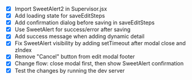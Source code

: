 - [x] Import SweetAlert2 in Supervisor.jsx
- [x] Add loading state for saveEditSteps
- [x] Add confirmation dialog before saving in saveEditSteps
- [x] Use SweetAlert for success/error after saving
- [x] Add success message when adding dynamic detail
- [x] Fix SweetAlert visibility by adding setTimeout after modal close and zIndex
- [x] Remove "Cancel" button from edit modal footer
- [x] Change flow: close modal first, then show SweetAlert confirmation
- [x] Test the changes by running the dev server

